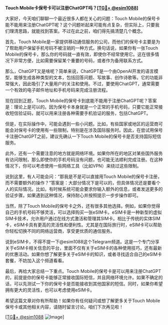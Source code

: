 **Touch Mobile卡保号卡可以注册ChatGPT吗？[[TG💪+ @esim1088](https://t.me/s/esim1088)]**

大家好，今天咱们聊聊一个最近很多人都在关心的问题：Touch Mobile的保号卡能不能用来注册ChatGPT呢？这个问题听起来可能有点复杂，但实际上，只要我们理清思路，就能找到答案。不过在此之前，咱们得先搞清楚几个概念。

首先，Touch Mobile是一家提供移动通信服务的公司，而他们的保号卡主要是为了帮助用户保留手机号码不被注销的一种方式。换句话说，如果你有一张Touch Mobile的保号卡，那么你的号码就一直有效，即使你不经常使用它。这在很多情况下非常方便，比如需要保留某个重要的号码，或者作为备用联系方式。

那么，ChatGPT又是啥呢？简单来说，ChatGPT是一个由OpenAI开发的语言模型，能够生成各种类型的文本，包括回答问题、写故事、创作诗歌等。它的功能非常强大，因此吸引了大量用户的关注和使用。不过，要使用ChatGPT，通常需要一个有效的电子邮件地址和手机号码来完成注册流程。

现在回到正题，Touch Mobile的保号卡到底能不能用于注册ChatGPT呢？答案是：理论上是可以的。因为保号卡本身就是一个正常的手机号码，只要它能正常接收短信验证码，就可以用来注册各种需要手机验证的服务，包括ChatGPT。

但是，在实际操作中，可能会遇到一些小问题。比如，有些国家或地区的运营商可能会对保号卡的使用有一些限制，特别是在涉及国际服务时。因此，在尝试用保号卡注册ChatGPT之前，建议先确认一下Touch Mobile的保号卡是否支持国际短信服务。

此外，还有一个需要注意的地方就是网络环境。如果你所在的地区对某些国外服务有访问限制，那么即使你的手机号码没有问题，也可能无法顺利完成注册。在这种情况下，你可以考虑使用一些网络工具（比如VPN）来绕过这些限制。

说到这里，有人可能会问：“那我是不是可以直接用Touch Mobile的保号卡注册，而不需要额外的操作？”答案是：大部分情况下是可以的，但具体情况还是要看个人的实际情况。比如，有时候系统可能会要求你输入额外的信息，或者发送更多的验证步骤。如果遇到这种情况，保持耐心并按照提示一步步操作即可。

当然，除了Touch Mobile的保号卡之外，还有很多其他选择。例如，如果你觉得自己的手机号码不够灵活，可以选择购买一张eSIM卡。eSIM卡是一种新型的虚拟SIM卡技术，允许用户通过在线方式激活和管理其SIM卡。相比于传统的实体SIM卡，eSIM卡具有更高的灵活性和便利性。尤其是在国际旅行时，eSIM卡可以帮助你轻松切换不同的网络运营商，享受更优质的通信服务。

说到eSIM卡，不得不提一下@esim1088这个Telegram频道。这是一个专门分享关于eSIM卡相关信息的平台，里面不仅有关于eSIM卡的各种使用技巧，还有最新的优惠活动。如果你想了解更多关于eSIM卡的知识，或者寻找适合自己的eSIM卡套餐，不妨加入这个频道看看。

最后，再给大家总结一下重点。Touch Mobile的保号卡是可以用来注册ChatGPT的，前提是你的保号卡能够正常接收国际短信，并且网络环境允许。如果不确定的话，可以先测试一下你的保号卡是否能接收到其他国家的短信。同时，如果你希望拥有更大的灵活性，也可以考虑使用eSIM卡。

希望这篇文章对你有所帮助！如果你有任何疑问或想了解更多关于Touch Mobile保号卡或其他相关内容，请随时留言讨论。咱们下次再见啦！

[[TG💪+ @esim1088](https://t.me/s/esim1088) ![Image](https://i.postimg.cc/4NQfJmqS/Snipaste-2025-05-13-00-14-12.png)]